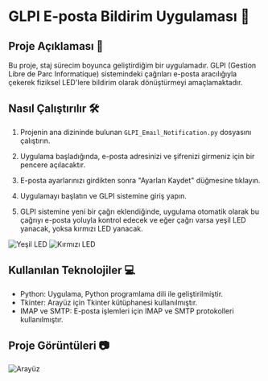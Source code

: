 # GLPI E-posta Bildirim Uygulaması 🚀

## Proje Açıklaması 📝

Bu proje, staj sürecim boyunca geliştirdiğim bir uygulamadır. GLPI (Gestion Libre de Parc Informatique) sistemindeki çağrıları e-posta aracılığıyla çekerek fiziksel LED'lere bildirim olarak dönüştürmeyi amaçlamaktadır.

## Nasıl Çalıştırılır 🛠️

1. Projenin ana dizininde bulunan `GLPI_Emaıl_Notification.py` dosyasını çalıştırın.

2. Uygulama başladığında, e-posta adresinizi ve şifrenizi girmeniz için bir pencere açılacaktır.

3. E-posta ayarlarınızı girdikten sonra "Ayarları Kaydet" düğmesine tıklayın.

4. Uygulamayı başlatın ve GLPI sistemine giriş yapın.

5. GLPI sistemine yeni bir çağrı eklendiğinde, uygulama otomatik olarak bu çağrıyı e-posta yoluyla kontrol edecek ve eğer çağrı varsa yeşil LED yanacak, yoksa kırmızı LED yanacak.

![Yeşil LED](https://github.com/Yusufkuscu/GLPI-Email-Notification/assets/99915079/c2f57020-ce2e-453e-a2e4-b358f4563c56)
![Kırmızı LED](https://github.com/Yusufkuscu/GLPI-Email-Notification/assets/99915079/cff24671-f2ab-4829-b1ad-faa960438a35)


## Kullanılan Teknolojiler 💻

- Python: Uygulama, Python programlama dili ile geliştirilmiştir.
- Tkinter: Arayüz için Tkinter kütüphanesi kullanılmıştır.
- IMAP ve SMTP: E-posta işlemleri için IMAP ve SMTP protokolleri kullanılmıştır.

## Proje Görüntüleri 📷

![Arayüz](https://github.com/Yusufkuscu/GLPI-Email-Notification/assets/99915079/5884cd50-32cf-4a06-9f5e-c41e06d3fe2e)
